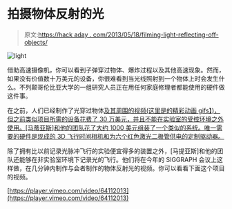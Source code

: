 # 拍摄物体反射的光

> 原文:[https://hack aday . com/2013/05/18/filming-light-reflecting-off-objects/](https://hackaday.com/2013/05/18/filming-light-reflecting-off-objects/)

![light](../Images/a1ec5864d297b7e057f22f8bd7a634aa.png)

借助高速摄像机，你可以看到子弹穿过物体、爆炸过程以及其他高速现象。然而，如果没有价值数十万美元的设备，你很难看到当光线照射到一个物体上时会发生什么。不列颠哥伦比亚大学的一组研究人员正在用任何家庭修理者都能使用的硬件做这件事。

在之前，人们已经制作了光穿过物体[及其周围的视频(这里是](http://web.mit.edu/press/2011/trillion-fps-camera.html)[的精彩动画 gifs】)，但之前类似项目所需的设备花费了 30 万美元，并且不能在实验室的受控环境之外使用。[马蒂亚斯]和他的团队花了大约 1000 美元组装了一个类似的系统。唯一需要的硬件是现成的 3D 飞行时间相机和为六个红色激光二极管供电的定制驱动器。](http://web.media.mit.edu/~raskar/trillionfps/)

除了拥有比以前记录光脉冲飞行的实验便宜得多的装置之外，[马提亚斯]和他的团队还能够在非实验室环境下记录光的飞行。他们将在今年的 SIGGRAPH 会议上这样做，在几分钟内制作与会者制作的物体反射光的视频。你可以看看下面这个项目的视频。

[https://player.vimeo.com/video/64112013](https://player.vimeo.com/video/64112013)